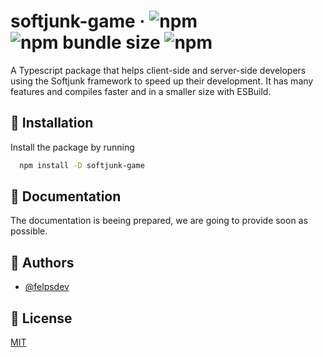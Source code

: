 # softjunk-game · ![npm](https://img.shields.io/npm/v/softjunk-game?style=flat-square) ![npm bundle size](https://img.shields.io/bundlephobia/min/softjunk-game?style=flat-square) ![npm](https://img.shields.io/npm/dm/softjunk-game?style=flat-square)

A Typescript package that helps client-side and server-side developers using the Softjunk framework to speed up their development. It has many features and compiles faster and in a smaller size with ESBuild.

## 🚀 Installation

Install the package by running

```bash
  npm install -D softjunk-game
```

## 📒 Documentation

The documentation is beeing prepared, we are going to provide soon as possible.

## 🔨 Authors

-   [@felpsdev](https://www.github.com/felpsdev)

## 📃 License

[MIT](https://choosealicense.com/licenses/mit/)
